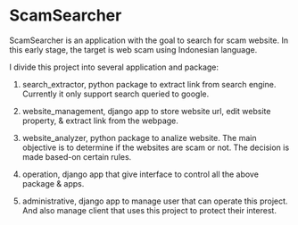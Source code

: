 # ScamSearcher
ScamSearcher is an application with the goal to search for scam website. In this early stage, the target is web scam using Indonesian language.

I divide this project into several application and package:
1. search_extractor, python package to extract link from search engine. Currently it only support search queried to google.

2. website_management, django app to store website url, edit website property, & extract link from the webpage.

3. website_analyzer, python package to analize website. The main objective is to determine if the websites are scam or not. The decision is made based-on certain rules. 

4. operation, django app that give interface to control all the above package & apps. 

5. administrative, django app to manage user that can operate this project. And also manage client that uses this project to protect their interest.
